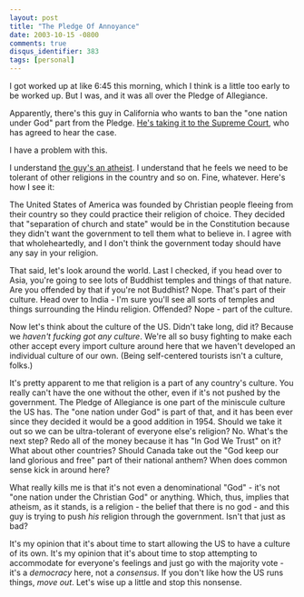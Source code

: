 ```yaml
---
layout: post
title: "The Pledge Of Annoyance"
date: 2003-10-15 -0800
comments: true
disqus_identifier: 383
tags: [personal]
---
```

I got worked up at like 6:45 this morning, which I think is a little too
early to be worked up. But I was, and it was all over the Pledge of
Allegiance.

 Apparently, there's this guy in California who wants to ban the "one
nation under God" part from the Pledge. [He's taking it to the Supreme
Court](http://www.kptv.com/Global/story.asp?S=1483297), who has agreed
to hear the case.

 I have a problem with this.

 I understand [the guy's an
atheist](http://www.cnn.com/2002/LAW/06/26/Newdow.cnna/index.html). I
understand that he feels we need to be tolerant of other religions in
the country and so on. Fine, whatever. Here's how I see it:

 The United States of America was founded by Christian people fleeing
from their country so they could practice their religion of choice. They
decided that "separation of church and state" would be in the
Constitution because they didn't want the government to tell them what
to believe in. I agree with that wholeheartedly, and I don't think the
government today should have any say in your religion.

 That said, let's look around the world. Last I checked, if you head
over to Asia, you're going to see lots of Buddhist temples and things of
that nature. Are you offended by that if you're not Buddhist? Nope.
That's part of their culture. Head over to India - I'm sure you'll see
all sorts of temples and things surrounding the Hindu religion.
Offended? Nope - part of the culture.

 Now let's think about the culture of the US. Didn't take long, did it?
Because we *haven't fucking got any culture*. We're all so busy fighting
to make each other accept every import culture around here that we
haven't developed an individual culture of our own. (Being self-centered
tourists isn't a culture, folks.)

 It's pretty apparent to me that religion is a part of any country's
culture. You really can't have the one without the other, even if it's
not pushed by the government. The Pledge of Allegiance is one part of
the miniscule culture the US has. The "one nation under God" is part of
that, and it has been ever since they decided it would be a good
addition in 1954. Should we take it out so we can be ultra-tolerant of
everyone else's religion? No. What's the next step? Redo all of the
money because it has "In God We Trust" on it? What about other
countries? Should Canada take out the "God keep our land glorious and
free" part of their national anthem? When does common sense kick in
around here?

 What really kills me is that it's not even a denominational "God" -
it's not "one nation under the Christian God" or anything. Which, thus,
implies that atheism, as it stands, is a religion - the belief that
there is no god - and this guy is trying to push *his* religion through
the government. Isn't that just as bad?

 It's my opinion that it's about time to start allowing the US to have a
culture of its own. It's my opinion that it's about time to stop
attempting to accommodate for everyone's feelings and just go with the
majority vote - it's a *democracy* here, not a *consensus*. If you don't
like how the US runs things, *move out*. Let's wise up a little and stop
this nonsense.
